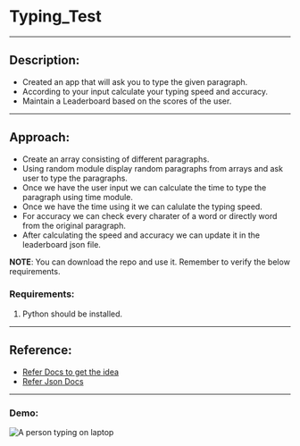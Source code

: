 # Typing_Test

---

## Description:

- Created an app that will ask you to type the given paragraph.
- According to your input calculate your typing speed and accuracy.
- Maintain a Leaderboard based on the scores of the user.

---

## Approach:

- Create an array consisting of different paragraphs.
- Using random module display random paragraphs from arrays and ask user to type the paragraphs.
- Once we have the user input we can calculate the time to type the paragraph using time module.
- Once we have the time using it we can calulate the typing speed.
- For accuracy we can check every charater of a word or directly word from the original paragraph.
- After calculating the speed and accuracy we can update it in the leaderboard json file.

**NOTE**: You can download the repo and use it. Remember to verify the below requirements.

### Requirements:
1. Python should be installed.

---

## Reference:

- [Refer Docs to get the idea](https://www.geeksforgeeks.org/ttyper-tetst-you-typing-speed-in-terminal/)
- [Refer Json Docs](https://docs.python.org/3/library/json.html)

---

### Demo:
![A person typing on laptop](https://nextdayanimations.com/wp-content/uploads/2022/02/typing.gif)
